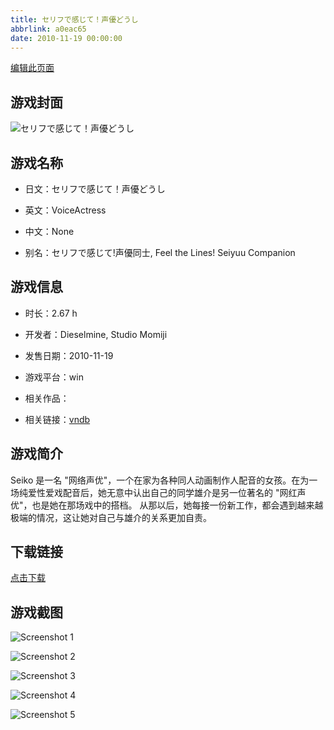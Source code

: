 ```yaml
---
title: セリフで感じて！声優どうし
abbrlink: a0eac65
date: 2010-11-19 00:00:00
---
```

[编辑此页面](https://github.com/ACG-3/ADV3-source/blob/main/source/_posts/%E3%82%BB%E3%83%AA%E3%83%95%E3%81%A7%E6%84%9F%E3%81%98%E3%81%A6%EF%BC%81%E5%A3%B0%E5%84%AA%E3%81%A9%E3%81%86%E3%81%97.md)

## 游戏封面

![セリフで感じて！声優どうし](https://pan.timero.xyz/d/onedrive/img_lib_001/%E3%82%BB%E3%83%AA%E3%83%95%E3%81%A7%E6%84%9F%E3%81%98%E3%81%A6%EF%BC%81%E5%A3%B0%E5%84%AA%E3%81%A9%E3%81%86%E3%81%97_cover.avif)


## 游戏名称

- 日文：セリフで感じて！声優どうし
- 英文：VoiceActress
- 中文：None

- 别名：セリフで感じて!声優同士, Feel the Lines! Seiyuu Companion


## 游戏信息

- 时长：2.67 h
- 开发者：Dieselmine, Studio Momiji
- 发售日期：2010-11-19
- 游戏平台：win
- 相关作品：

- 相关链接：[vndb](https://vndb.org/v6212)


## 游戏简介

Seiko 是一名 "网络声优"，一个在家为各种同人动画制作人配音的女孩。在为一场纯爱性爱戏配音后，她无意中认出自己的同学雄介是另一位著名的 "网红声优"，也是她在那场戏中的搭档。
从那以后，她每接一份新工作，都会遇到越来越极端的情况，这让她对自己与雄介的关系更加自责。


## 下载链接

[点击下载](https://pan.timero.xyz/onedrive/adv_lib_001/%E3%82%BB%E3%83%AA%E3%83%95%E3%81%A7%E6%84%9F%E3%81%98%E3%81%A6%EF%BC%81%E5%A3%B0%E5%84%AA%E3%81%A9%E3%81%86%E3%81%97)


## 游戏截图


![Screenshot 1](https://pan.timero.xyz/d/onedrive/img_lib_001/%E3%82%BB%E3%83%AA%E3%83%95%E3%81%A7%E6%84%9F%E3%81%98%E3%81%A6%EF%BC%81%E5%A3%B0%E5%84%AA%E3%81%A9%E3%81%86%E3%81%97_Screenshot_1.avif)

![Screenshot 2](https://pan.timero.xyz/d/onedrive/img_lib_001/%E3%82%BB%E3%83%AA%E3%83%95%E3%81%A7%E6%84%9F%E3%81%98%E3%81%A6%EF%BC%81%E5%A3%B0%E5%84%AA%E3%81%A9%E3%81%86%E3%81%97_Screenshot_2.avif)

![Screenshot 3](https://pan.timero.xyz/d/onedrive/img_lib_001/%E3%82%BB%E3%83%AA%E3%83%95%E3%81%A7%E6%84%9F%E3%81%98%E3%81%A6%EF%BC%81%E5%A3%B0%E5%84%AA%E3%81%A9%E3%81%86%E3%81%97_Screenshot_3.avif)

![Screenshot 4](https://pan.timero.xyz/d/onedrive/img_lib_001/%E3%82%BB%E3%83%AA%E3%83%95%E3%81%A7%E6%84%9F%E3%81%98%E3%81%A6%EF%BC%81%E5%A3%B0%E5%84%AA%E3%81%A9%E3%81%86%E3%81%97_Screenshot_4.avif)

![Screenshot 5](https://pan.timero.xyz/d/onedrive/img_lib_001/%E3%82%BB%E3%83%AA%E3%83%95%E3%81%A7%E6%84%9F%E3%81%98%E3%81%A6%EF%BC%81%E5%A3%B0%E5%84%AA%E3%81%A9%E3%81%86%E3%81%97_Screenshot_5.avif)

